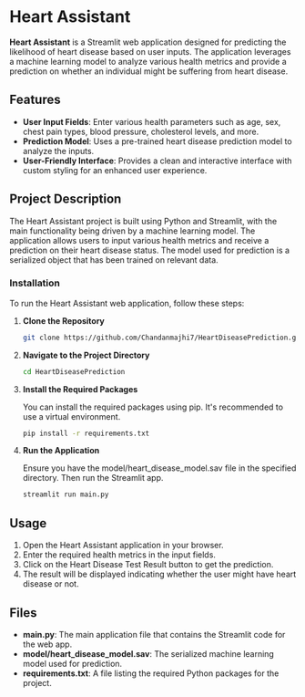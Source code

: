 # Heart Assistant

**Heart Assistant** is a Streamlit web application designed for predicting the likelihood of heart disease based on user inputs. The application leverages a machine learning model to analyze various health metrics and provide a prediction on whether an individual might be suffering from heart disease.

## Features

- **User Input Fields**: Enter various health parameters such as age, sex, chest pain types, blood pressure, cholesterol levels, and more.
- **Prediction Model**: Uses a pre-trained heart disease prediction model to analyze the inputs.
- **User-Friendly Interface**: Provides a clean and interactive interface with custom styling for an enhanced user experience.

## Project Description

The Heart Assistant project is built using Python and Streamlit, with the main functionality being driven by a machine learning model. The application allows users to input various health metrics and receive a prediction on their heart disease status. The model used for prediction is a serialized object that has been trained on relevant data.

### Installation

To run the Heart Assistant web application, follow these steps:

1. **Clone the Repository**

   ```bash
   git clone https://github.com/Chandanmajhi7/HeartDiseasePrediction.git

2. **Navigate to the Project Directory**

   ```bash
   cd HeartDiseasePrediction


3. **Install the Required Packages**

   You can install the required packages using pip. It's recommended to use a virtual environment.

   ```bash
   pip install -r requirements.txt

   
4. **Run the Application**

   Ensure you have the model/heart_disease_model.sav file in the specified directory. Then run the Streamlit app.
   ```bash
   streamlit run main.py
   
## Usage
1. Open the Heart Assistant application in your browser.
2. Enter the required health metrics in the input fields.
3. Click on the Heart Disease Test Result button to get the prediction.
4. The result will be displayed indicating whether the user might have heart disease or not.
   
## Files
- **main.py**: The main application file that contains the Streamlit code for the web app.
- **model/heart_disease_model.sav**: The serialized machine learning model used for prediction.
- **requirements.txt**: A file listing the required Python packages for the project.
